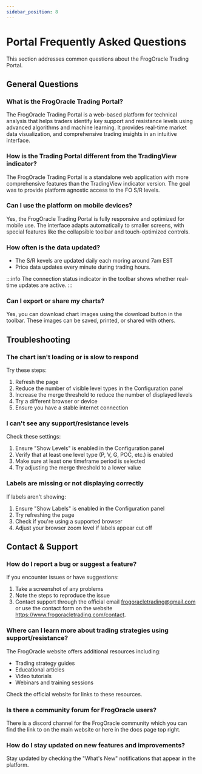 ```yaml
---
sidebar_position: 8
---
```


# Portal Frequently Asked Questions

This section addresses common questions about the FrogOracle Trading Portal.

## General Questions

### What is the FrogOracle Trading Portal?

The FrogOracle Trading Portal is a web-based platform for technical analysis that helps traders identify key support and resistance levels using advanced algorithms and machine learning. It provides real-time market data visualization, and comprehensive trading insights in an intuitive interface.

### How is the Trading Portal different from the TradingView indicator?

The FrogOracle Trading Portal is a standalone web application with more comprehensive features than the TradingView indicator version. The goal was to provide platform agnostic access to the FO S/R levels.

### Can I use the platform on mobile devices?

Yes, the FrogOracle Trading Portal is fully responsive and optimized for mobile use. The interface adapts automatically to smaller screens, with special features like the collapsible toolbar and touch-optimized controls.

### How often is the data updated?
- The S/R kevels are updated daily each moring around 7am EST
- Price data updates every minute during trading hours.

:::info
The connection status indicator in the toolbar shows whether real-time updates are active.
:::

### Can I export or share my charts?

Yes, you can download chart images using the download button in the toolbar. These images can be saved, printed, or shared with others.

## Troubleshooting

### The chart isn't loading or is slow to respond

Try these steps:
1. Refresh the page
2. Reduce the number of visible level types in the Configuration panel
3. Increase the merge threshold to reduce the number of displayed levels
4. Try a different browser or device
5. Ensure you have a stable internet connection

### I can't see any support/resistance levels

Check these settings:
1. Ensure "Show Levels" is enabled in the Configuration panel
2. Verify that at least one level type (P, V, G, POC, etc.) is enabled
3. Make sure at least one timeframe period is selected
4. Try adjusting the merge threshold to a lower value

### Labels are missing or not displaying correctly

If labels aren't showing:
1. Ensure "Show Labels" is enabled in the Configuration panel
2. Try refreshing the page
3. Check if you're using a supported browser
4. Adjust your browser zoom level if labels appear cut off

## Contact & Support

### How do I report a bug or suggest a feature?

If you encounter issues or have suggestions:
1. Take a screenshot of any problems
2. Note the steps to reproduce the issue
3. Contact support through the official email frogoracletrading@gmail.com or use the contact form on the website https://www.frogoracletrading.com/contact.

### Where can I learn more about trading strategies using support/resistance?

The FrogOracle website offers additional resources including:
- Trading strategy guides
- Educational articles
- Video tutorials
- Webinars and training sessions

Check the official website for links to these resources.

### Is there a community forum for FrogOracle users?

There is a discord channel for the FrogOracle community which you can find the link to on the main website or here in the docs page top right.

### How do I stay updated on new features and improvements?

Stay updated by checking the "What's New" notifications that appear in the platform.
